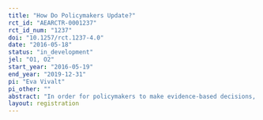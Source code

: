 ```yaml
---
title: "How Do Policymakers Update?"
rct_id: "AEARCTR-0001237"
rct_id_num: "1237"
doi: "10.1257/rct.1237-4.0"
date: "2016-05-18"
status: "in_development"
jel: "O1, O2"
start_year: "2016-05-19"
end_year: "2019-12-31"
pi: "Eva Vivalt"
pi_other: ""
abstract: "In order for policymakers to make evidence-based decisions, three things must happen. First, there must be evidence on which they can base their decisions. Second, they must accurately update their beliefs based on that evidence. Finally, they must have the incentive to make their decisions according to what the evidence shows. Most research focuses on generating new evidence or on the last question. We focus on the second step. It is well-known that there are a number of behavioural reasons why people may not accurately update their beliefs. We posit that some of them may be more relevant to policymakers, either because policymakers tend to have slightly different biases than other populations or because people are particularly susceptible to some biases when presented with the kind of information that policymakers typically receive. We design an experiment to explore whether updating biases exist and whether the type of information provided may be able to reduce the impact of these biases if they do exist. We also consider other factors that may affect how policymakers update in response to study results."
layout: registration
---
```


